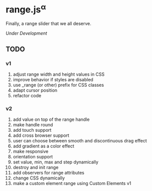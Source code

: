 # range.js<sup>α</sup>
Finally, a range slider that we all deserve.

_Under Development_

## TODO

### v1
1. adjust range width and height values in CSS
2. improve behavior if styles are disabled
3. use _range (or other) prefix for CSS classes
4. adapt cursor position
5. refactor code


### v2

1. add value on top of the range handle
2. make handle round
3. add touch support
4. add cross browser support
5. user can choose between smooth and discontinuous drag effect
6. add gradient as a color effect
7. make responsive
8. orientation support
9. set value, min, max and step dynamically
10. destroy and init range
11. add observers for range attributes 
12. change CSS dynamically
13. make a custom element range using Custom Elements v1